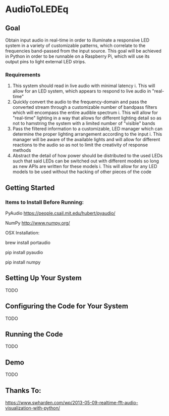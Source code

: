# AudioToLEDEq

## Goal

Obtain input audio in real-time in order to illuminate a responsive LED system in a variety of customizable patterns, which correlate to the frequencies band-passed from the input source. This goal will be achieved in Python in order to be runnable on a Raspberry Pi, which will use its output pins to light external LED strips.

### Requirements

1. This system should read in live audio with minimal latency
   i. This will allow for an LED system, which appears to respond to live audio in "real-time"
2. Quickly convert the audio to the frequency-domain and pass the converted stream through a customizable number of bandpass filters which will encompass the entire audible spectrum
   i. This will allow for "real-time" lighting in a way that allows for different lighting detail so as not to hamstring the system with a limited number of "visible" bands
3. Pass the filtered information to a customizable, LED manager which can determine the proper lighting arrangement according to the input
   i. This manager will be aware of the available lights and will allow for different reactions to the audio so as not to limit the creativity of response methods
4. Abstract the detail of how power should be distributed to the used LEDs such that said LEDs can be switched out with different models so long as new APIs are written for these models
   i. This will allow for any LED models to be used without the hacking of other pieces of the code

## Getting Started

### Items to Install Before Running:

PyAudio
https://people.csail.mit.edu/hubert/pyaudio/

NumPy
http://www.numpy.org/

OSX Installation:

brew install portaudio

pip install pyaudio

pip install numpy

## Setting Up Your System

TODO

## Configuring the Code for Your System

TODO

## Running the Code

TODO

## Demo

TODO

## Thanks To:

https://www.swharden.com/wp/2013-05-09-realtime-fft-audio-visualization-with-python/
